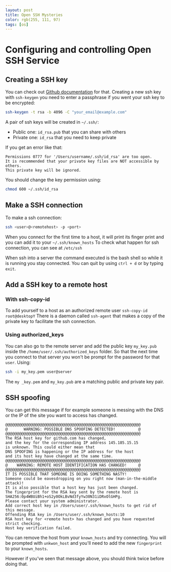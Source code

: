 ```yaml
---
layout: post
title: Open SSH Mysteries
color: rgb(255, 111, 97)
tags: [os]
---
```


# Configuring and controlling Open SSH Service

## Creating a SSH key

You can check out [Github documentation](https://help.github.com/en/articles/generating-a-new-ssh-key-and-adding-it-to-the-ssh-agent) for that.
Creating a new ssh key with `ssh-keygen` you need to enter a passphrase if you went your ssh key to be encrypted:

```bash
ssh-keygen -t rsa -b 4096 -C "your_email@example.com"
```

A pair of ssh keys will be created in `~/.ssh/`:

  - Public one: `id_rsa.pub` that you can share with others
  - Private one: `id_rsa` that you need to keep private
  
If you get an error like that:

```
Permissions 0777 for '/Users/username/.ssh/id_rsa' are too open.
It is recommended that your private key files are NOT accessible by others.
This private key will be ignored.
```

You should change the key permission using:

```bash
chmod 600 ~/.ssh/id_rsa
```

## Make a SSH connection

To make a ssh connection:

```bash
ssh <user>@<remotehost> -p <port>
```
 
When you connect for the first time to a host, it will print its finger print and you can add it to your `~/.ssh/known_hosts`
To check what happen for ssh connection, you can see at `/etc/ssh`
 
When ssh into a server the command executed is the bash shell so while it is running you stay connected. You can quit by using `ctrl + d` or by typing `exit`.

## Add a SSH key to a remote host
 
### With ssh-copy-id

To add yourself to a host as an authorized remote user `ssh-copy-id root@desktopY`
There is a daemon called `ssh-agent` that makes a copy of the private key to facilitate the ssh connection. 

### Using authorized_keys

You can also go to the remote server and add the public key `my_key.pub` inside the `/home/user/.ssh/authorized_keys` folder.
So that the next time you connect to that server you won't be prompt for the password for that `user`. Using:

```bash
ssh -i my_key.pem user@server
```

The `my _key.pem` and `my_key.pub` are a matching public and private key pair.

## SSH spoofing 

You can get this message if for example someone is messing with the DNS or the IP of the site you want to access has changed.

```
@@@@@@@@@@@@@@@@@@@@@@@@@@@@@@@@@@@@@@@@@@@@@@@@@@@@@@@@@@@
@       WARNING: POSSIBLE DNS SPOOFING DETECTED!          @
@@@@@@@@@@@@@@@@@@@@@@@@@@@@@@@@@@@@@@@@@@@@@@@@@@@@@@@@@@@
The RSA host key for github.com has changed,
and the key for the corresponding IP address 145.185.15.15
is unknown. This could either mean that
DNS SPOOFING is happening or the IP address for the host
and its host key have changed at the same time.
@@@@@@@@@@@@@@@@@@@@@@@@@@@@@@@@@@@@@@@@@@@@@@@@@@@@@@@@@@@
@    WARNING: REMOTE HOST IDENTIFICATION HAS CHANGED!     @
@@@@@@@@@@@@@@@@@@@@@@@@@@@@@@@@@@@@@@@@@@@@@@@@@@@@@@@@@@@
IT IS POSSIBLE THAT SOMEONE IS DOING SOMETHING NASTY!
Someone could be eavesdropping on you right now (man-in-the-middle attack)!
It is also possible that a host key has just been changed.
The fingerprint for the RSA key sent by the remote host is
SHA256:0p4WBUiBh1+oS2y0OkLBvNd3fyYw30N31iDRxOlGHPg.
Please contact your system administrator.
Add correct host key in /Users/user/.ssh/known_hosts to get rid of this message.
Offending RSA key in /Users/user/.ssh/known_hosts:10
RSA host key for <remote host> has changed and you have requested strict checking.
Host key verification failed.
```

You can remove the host from your `known_hosts` and try connecting. You will be prompted with `unkwon_host` and you'll need to add the new `fingerprint` to your `known_hosts`. 

However if you've seen that message above, you should think twice before doing that.
